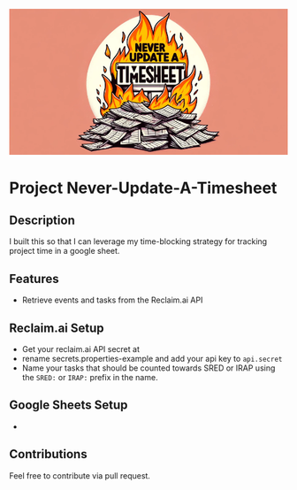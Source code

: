 ![Alt text for the image](titleImage.png)
# Project Never-Update-A-Timesheet


## Description
I built this so that I can leverage my time-blocking strategy for tracking project time in a google sheet.


## Features
* Retrieve events and tasks from the Reclaim.ai API

## Reclaim.ai Setup
* Get your reclaim.ai API secret at 
* rename secrets.properties-example and add your api key to `api.secret`
* Name your tasks that should be counted towards SRED or IRAP using the `SRED:` or `IRAP:` prefix in the name.

## Google Sheets Setup
* 

## Contributions
Feel free to contribute via pull request. 
